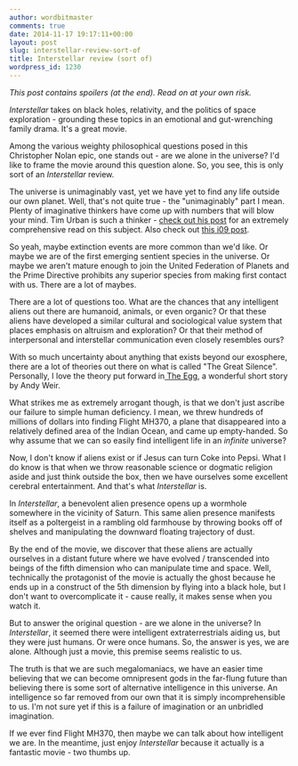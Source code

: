 ```yaml
---
author: wordbitmaster
comments: true
date: 2014-11-17 19:17:11+00:00
layout: post
slug: interstellar-review-sort-of
title: Interstellar review (sort of)
wordpress_id: 1230
---
```


_This post contains spoilers (at the end). Read on at your own risk._

_Interstellar_ takes on black holes, relativity, and the politics of space exploration - grounding these topics in an emotional and gut-wrenching family drama. It's a great movie.

Among the various weighty philosophical questions posed in this Christopher Nolan epic, one stands out - are we alone in the universe? I'd like to frame the movie around this question alone. So, you see, this is only sort of an _Interstellar_ review.

The universe is unimaginably vast, yet we have yet to find any life outside our own planet. Well, that's not quite true - the "unimaginably" part I mean. Plenty of imaginative thinkers have come up with numbers that will blow your mind. Tim Urban is such a thinker - [check out his post](http://waitbutwhy.com/2014/05/fermi-paradox.html) for an extremely comprehensive read on this subject. Also check out [this i09 post](http://io9.com/is-it-time-to-accept-that-were-alone-in-the-universe-1654960619).

So yeah, maybe extinction events are more common than we'd like. Or maybe we are of the first emerging sentient species in the universe. Or maybe we aren't mature enough to join the United Federation of Planets and the Prime Directive prohibits any superior species from making first contact with us. There are a lot of maybes.

There are a lot of questions too. What are the chances that any intelligent aliens out there are humanoid, animals, or even organic? Or that these aliens have developed a similar cultural and sociological value system that places emphasis on altruism and exploration? Or that their method of interpersonal and interstellar communication even closely resembles ours?

With so much uncertainty about anything that exists beyond our exosphere, there are a lot of theories out there on what is called "The Great Silence". Personally, I love the theory put forward in[ The Egg](http://www.galactanet.com/oneoff/theegg_mod.html), a wonderful short story by Andy Weir.

What strikes me as extremely arrogant though, is that we don't just ascribe our failure to simple human deficiency. I mean, we threw hundreds of millions of dollars into finding Flight MH370, a plane that disappeared into a relatively defined area of the Indian Ocean, and came up empty-handed. So why assume that we can so easily find intelligent life in an _infinite_ universe?

Now, I don't know if aliens exist or if Jesus can turn Coke into Pepsi. What I do know is that when we throw reasonable science or dogmatic religion aside and just think outside the box, then we have ourselves some excellent cerebral entertainment. And that's what _Interstellar_ is.

In _Interstellar_, a benevolent alien presence opens up a wormhole somewhere in the vicinity of Saturn. This same alien presence manifests itself as a poltergeist in a rambling old farmhouse by throwing books off of shelves and manipulating the downward floating trajectory of dust.

By the end of the movie, we discover that these aliens are actually ourselves in a distant future where we have evolved / transcended into beings of the fifth dimension who can manipulate time and space. Well, technically the protagonist of the movie is actually the ghost because he ends up in a construct of the 5th dimension by flying into a black hole, but I don't want to overcomplicate it - cause really, it makes sense when you watch it.

But to answer the original question - are we alone in the universe? In _Interstellar_, it seemed there were intelligent extraterrestrials aiding us, but they were just humans. Or were once humans. So, the answer is yes, we are alone. Although just a movie, this premise seems realistic to us.

The truth is that we are such megalomaniacs, we have an easier time believing that we can become omnipresent gods in the far-flung future than believing there is some sort of alternative intelligence in this universe. An intelligence so far removed from our own that it is simply incomprehensible to us. I'm not sure yet if this is a failure of imagination or an unbridled imagination.

If we ever find Flight MH370, then maybe we can talk about how intelligent we are. In the meantime, just enjoy _Interstellar_ because it actually is a fantastic movie - two thumbs up.
